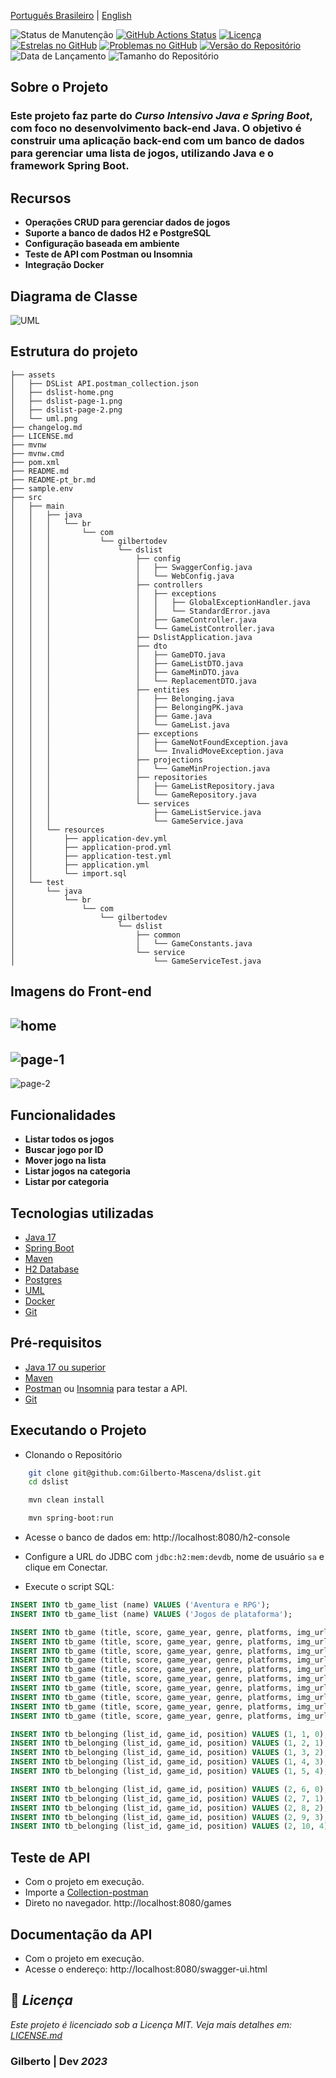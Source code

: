 
[Português Brasileiro](https://github.com/Gilberto-Mascena/dslist/blob/main/README-pt_br.md) |
[English](https://github.com/Gilberto-Mascena/dslist/blob/main/README.md)

![Status de Manutenção](https://img.shields.io/badge/Maintained-Yes-brightgreen?style=for-the-badge)
[![GitHub Actions Status](https://img.shields.io/github/actions/workflow/status/Gilberto-Mascena/dslist/build.yml?style=for-the-badge)](https://github.com/Gilberto-Mascena/dslist/actions)
[![Licença](https://img.shields.io/github/license/Gilberto-Mascena/dslist?style=for-the-badge)](https://github.com/Gilberto-Mascena/dslist/blob/main/LICENSE.md)
[![Estrelas no GitHub](https://img.shields.io/github/stars/Gilberto-Mascena/dslist?style=for-the-badge)](https://github.com/Gilberto-Mascena/dslist/stargazers)
[![Problemas no GitHub](https://img.shields.io/github/issues/Gilberto-Mascena/dslist?style=for-the-badge)](https://github.com/Gilberto-Mascena/dslist/issues)
[![Versão do Repositório](https://img.shields.io/github/v/release/Gilberto-Mascena/dslist?include_prereleases&style=for-the-badge)](https://github.com/Gilberto-Mascena/dslist/releases)
![Data de Lançamento](https://img.shields.io/github/release-date/Gilberto-Mascena/dslist?style=for-the-badge)
![Tamanho do Repositório](https://img.shields.io/github/repo-size/Gilberto-Mascena/dslist?style=for-the-badge)

## Sobre o Projeto

### Este projeto faz parte do _Curso Intensivo Java e Spring Boot_, com foco no desenvolvimento back-end Java. O objetivo é construir uma aplicação back-end com um banco de dados para gerenciar uma lista de jogos, utilizando Java e o framework Spring Boot.

## Recursos

- **Operações CRUD para gerenciar dados de jogos**
- **Suporte a banco de dados H2 e PostgreSQL**
- **Configuração baseada em ambiente**
- **Teste de API com Postman ou Insomnia**
- **Integração Docker**

## Diagrama de Classe
![UML](assets/uml.png)

## Estrutura do projeto

```plantext
├── assets
│   ├── DSList API.postman_collection.json
│   ├── dslist-home.png
│   ├── dslist-page-1.png
│   ├── dslist-page-2.png
│   └── uml.png
├── changelog.md
├── LICENSE.md
├── mvnw
├── mvnw.cmd
├── pom.xml
├── README.md
├── README-pt_br.md
├── sample.env
├── src
│   ├── main
│   │   ├── java
│   │   │   └── br
│   │   │       └── com
│   │   │           └── gilbertodev
│   │   │               └── dslist
│   │   │                   ├── config
│   │   │                   │   ├── SwaggerConfig.java
│   │   │                   │   └── WebConfig.java
│   │   │                   ├── controllers
│   │   │                   │   ├── exceptions
│   │   │                   │   │   ├── GlobalExceptionHandler.java
│   │   │                   │   │   └── StandardError.java
│   │   │                   │   ├── GameController.java
│   │   │                   │   └── GameListController.java
│   │   │                   ├── DslistApplication.java
│   │   │                   ├── dto
│   │   │                   │   ├── GameDTO.java
│   │   │                   │   ├── GameListDTO.java
│   │   │                   │   ├── GameMinDTO.java
│   │   │                   │   └── ReplacementDTO.java
│   │   │                   ├── entities
│   │   │                   │   ├── Belonging.java
│   │   │                   │   ├── BelongingPK.java
│   │   │                   │   ├── Game.java
│   │   │                   │   └── GameList.java
│   │   │                   ├── exceptions
│   │   │                   │   ├── GameNotFoundException.java
│   │   │                   │   └── InvalidMoveException.java
│   │   │                   ├── projections
│   │   │                   │   └── GameMinProjection.java
│   │   │                   ├── repositories
│   │   │                   │   ├── GameListRepository.java
│   │   │                   │   └── GameRepository.java
│   │   │                   └── services
│   │   │                       ├── GameListService.java
│   │   │                       └── GameService.java
│   │   └── resources
│   │       ├── application-dev.yml
│   │       ├── application-prod.yml
│   │       ├── application-test.yml
│   │       ├── application.yml
│   │       └── import.sql
│   └── test
│       └── java
│           └── br
│               └── com
│                   └── gilbertodev
│                       └── dslist
│                           ├── common
│                           │   └── GameConstants.java
│                           └── service
│                               └── GameServiceTest.java
```

## Imagens do Front-end
![home](assets/dslist-home.png)
---
![page-1](assets/dslist-page-1.png)
---
![page-2](assets/dslist-page-2.png)

## Funcionalidades
- **Listar todos os jogos**
- **Buscar jogo por ID**
- **Mover jogo na lista**
- **Listar jogos na categoria**
- **Listar por categoria**

## Tecnologias utilizadas
- [Java 17](https://www.oracle.com/br/java/technologies/downloads/)
- [Spring Boot](https://spring.io/projects/spring-boot)
- [Maven](https://maven.apache.org/)
- [H2 Database](https://www.h2database.com/html/main.html)
- [Postgres](https://www.postgresql.org/)
- [UML](https://www.uml.org/)
- [Docker](https://www.docker.com/)
- [Git](https://git-scm.com/)

## Pré-requisitos

- [Java 17 ou superior](https://www.oracle.com/br/java/technologies/downloads/)
- [Maven](https://maven.apache.org/)
- [Postman](https://www.postman.com/) ou [Insomnia](https://insomnia.rest/download) para testar a API.
- [Git](https://git-scm.com/)

## Executando o Projeto

- Clonando o Repositório

```bash
    git clone git@github.com:Gilberto-Mascena/dslist.git
    cd dslist
```

```bash
    mvn clean install
```

```bash
    mvn spring-boot:run
```

- Acesse o banco de dados em: http://localhost:8080/h2-console

- Configure a URL do JDBC com ``jdbc:h2:mem:devdb``, nome de usuário ``sa`` e clique em Conectar.

- Execute o script SQL:

```sql
INSERT INTO tb_game_list (name) VALUES ('Aventura e RPG');
INSERT INTO tb_game_list (name) VALUES ('Jogos de plataforma');

INSERT INTO tb_game (title, score, game_year, genre, platforms, img_url, short_description, long_description) VALUES ('Mass Effect Trilogy', 4.8, 2012, 'Role-playing (RPG), Shooter', 'XBox, Playstation, PC', 'https://raw.githubusercontent.com/devsuperior/java-spring-dslist/main/resources/1.png', 'Lorem ipsum dolor sit amet consectetur adipisicing elit. Odit esse officiis corrupti unde repellat non quibusdam! Id nihil itaque ipsum!', 'Lorem ipsum dolor sit amet consectetur adipisicing elit. Delectus dolorum illum placeat eligendi, quis maiores veniam. Incidunt dolorum, nisi deleniti dicta odit voluptatem nam provident temporibus reprehenderit blanditiis consectetur tenetur. Dignissimos blanditiis quod corporis iste, aliquid perspiciatis architecto quasi tempore ipsam voluptates ea ad distinctio, sapiente qui, amet quidem culpa.');
INSERT INTO tb_game (title, score, game_year, genre, platforms, img_url, short_description, long_description) VALUES ('Red Dead Redemption 2', 4.7, 2018, 'Role-playing (RPG), Adventure', 'XBox, Playstation, PC', 'https://raw.githubusercontent.com/devsuperior/java-spring-dslist/main/resources/2.png', 'Lorem ipsum dolor sit amet consectetur adipisicing elit. Odit esse officiis corrupti unde repellat non quibusdam! Id nihil itaque ipsum!', 'Lorem ipsum dolor sit amet consectetur adipisicing elit. Delectus dolorum illum placeat eligendi, quis maiores veniam. Incidunt dolorum, nisi deleniti dicta odit voluptatem nam provident temporibus reprehenderit blanditiis consectetur tenetur. Dignissimos blanditiis quod corporis iste, aliquid perspiciatis architecto quasi tempore ipsam voluptates ea ad distinctio, sapiente qui, amet quidem culpa.');
INSERT INTO tb_game (title, score, game_year, genre, platforms, img_url, short_description, long_description) VALUES ('The Witcher 3: Wild Hunt', 4.7, 2014, 'Role-playing (RPG), Adventure', 'XBox, Playstation, PC', 'https://raw.githubusercontent.com/devsuperior/java-spring-dslist/main/resources/3.png', 'Lorem ipsum dolor sit amet consectetur adipisicing elit. Odit esse officiis corrupti unde repellat non quibusdam! Id nihil itaque ipsum!', 'Lorem ipsum dolor sit amet consectetur adipisicing elit. Delectus dolorum illum placeat eligendi, quis maiores veniam. Incidunt dolorum, nisi deleniti dicta odit voluptatem nam provident temporibus reprehenderit blanditiis consectetur tenetur. Dignissimos blanditiis quod corporis iste, aliquid perspiciatis architecto quasi tempore ipsam voluptates ea ad distinctio, sapiente qui, amet quidem culpa.');
INSERT INTO tb_game (title, score, game_year, genre, platforms, img_url, short_description, long_description) VALUES ('Sekiro: Shadows Die Twice', 3.8, 2019, 'Role-playing (RPG), Adventure', 'XBox, Playstation, PC', 'https://raw.githubusercontent.com/devsuperior/java-spring-dslist/main/resources/4.png', 'Lorem ipsum dolor sit amet consectetur adipisicing elit. Odit esse officiis corrupti unde repellat non quibusdam! Id nihil itaque ipsum!', 'Lorem ipsum dolor sit amet consectetur adipisicing elit. Delectus dolorum illum placeat eligendi, quis maiores veniam. Incidunt dolorum, nisi deleniti dicta odit voluptatem nam provident temporibus reprehenderit blanditiis consectetur tenetur. Dignissimos blanditiis quod corporis iste, aliquid perspiciatis architecto quasi tempore ipsam voluptates ea ad distinctio, sapiente qui, amet quidem culpa.');
INSERT INTO tb_game (title, score, game_year, genre, platforms, img_url, short_description, long_description) VALUES ('Ghost of Tsushima', 4.6, 2012, 'Role-playing (RPG), Adventure', 'XBox, Playstation, PC', 'https://raw.githubusercontent.com/devsuperior/java-spring-dslist/main/resources/5.png', 'Lorem ipsum dolor sit amet consectetur adipisicing elit. Odit esse officiis corrupti unde repellat non quibusdam! Id nihil itaque ipsum!', 'Lorem ipsum dolor sit amet consectetur adipisicing elit. Delectus dolorum illum placeat eligendi, quis maiores veniam. Incidunt dolorum, nisi deleniti dicta odit voluptatem nam provident temporibus reprehenderit blanditiis consectetur tenetur. Dignissimos blanditiis quod corporis iste, aliquid perspiciatis architecto quasi tempore ipsam voluptates ea ad distinctio, sapiente qui, amet quidem culpa.');
INSERT INTO tb_game (title, score, game_year, genre, platforms, img_url, short_description, long_description) VALUES ('Super Mario World', 4.7, 1990, 'Platform', 'Super Ness, PC', 'https://raw.githubusercontent.com/devsuperior/java-spring-dslist/main/resources/6.png', 'Lorem ipsum dolor sit amet consectetur adipisicing elit. Odit esse officiis corrupti unde repellat non quibusdam! Id nihil itaque ipsum!', 'Lorem ipsum dolor sit amet consectetur adipisicing elit. Delectus dolorum illum placeat eligendi, quis maiores veniam. Incidunt dolorum, nisi deleniti dicta odit voluptatem nam provident temporibus reprehenderit blanditiis consectetur tenetur. Dignissimos blanditiis quod corporis iste, aliquid perspiciatis architecto quasi tempore ipsam voluptates ea ad distinctio, sapiente qui, amet quidem culpa.');
INSERT INTO tb_game (title, score, game_year, genre, platforms, img_url, short_description, long_description) VALUES ('Hollow Knight', 4.6, 2017, 'Platform', 'XBox, Playstation, PC', 'https://raw.githubusercontent.com/devsuperior/java-spring-dslist/main/resources/7.png', 'Lorem ipsum dolor sit amet consectetur adipisicing elit. Odit esse officiis corrupti unde repellat non quibusdam! Id nihil itaque ipsum!', 'Lorem ipsum dolor sit amet consectetur adipisicing elit. Delectus dolorum illum placeat eligendi, quis maiores veniam. Incidunt dolorum, nisi deleniti dicta odit voluptatem nam provident temporibus reprehenderit blanditiis consectetur tenetur. Dignissimos blanditiis quod corporis iste, aliquid perspiciatis architecto quasi tempore ipsam voluptates ea ad distinctio, sapiente qui, amet quidem culpa.');
INSERT INTO tb_game (title, score, game_year, genre, platforms, img_url, short_description, long_description) VALUES ('Ori and the Blind Forest', 4, 2015, 'Platform', 'XBox, Playstation, PC', 'https://raw.githubusercontent.com/devsuperior/java-spring-dslist/main/resources/8.png', 'Lorem ipsum dolor sit amet consectetur adipisicing elit. Odit esse officiis corrupti unde repellat non quibusdam! Id nihil itaque ipsum!', 'Lorem ipsum dolor sit amet consectetur adipisicing elit. Delectus dolorum illum placeat eligendi, quis maiores veniam. Incidunt dolorum, nisi deleniti dicta odit voluptatem nam provident temporibus reprehenderit blanditiis consectetur tenetur. Dignissimos blanditiis quod corporis iste, aliquid perspiciatis architecto quasi tempore ipsam voluptates ea ad distinctio, sapiente qui, amet quidem culpa.');
INSERT INTO tb_game (title, score, game_year, genre, platforms, img_url, short_description, long_description) VALUES ('Cuphead', 4.6, 2017, 'Platform', 'XBox, Playstation, PC', 'https://raw.githubusercontent.com/devsuperior/java-spring-dslist/main/resources/9.png', 'Lorem ipsum dolor sit amet consectetur adipisicing elit. Odit esse officiis corrupti unde repellat non quibusdam! Id nihil itaque ipsum!', 'Lorem ipsum dolor sit amet consectetur adipisicing elit. Delectus dolorum illum placeat eligendi, quis maiores veniam. Incidunt dolorum, nisi deleniti dicta odit voluptatem nam provident temporibus reprehenderit blanditiis consectetur tenetur. Dignissimos blanditiis quod corporis iste, aliquid perspiciatis architecto quasi tempore ipsam voluptates ea ad distinctio, sapiente qui, amet quidem culpa.');
INSERT INTO tb_game (title, score, game_year, genre, platforms, img_url, short_description, long_description) VALUES ('Sonic CD', 4, 1993, 'Platform', 'Sega CD, PC', 'https://raw.githubusercontent.com/devsuperior/java-spring-dslist/main/resources/10.png', 'Lorem ipsum dolor sit amet consectetur adipisicing elit. Odit esse officiis corrupti unde repellat non quibusdam! Id nihil itaque ipsum!', 'Lorem ipsum dolor sit amet consectetur adipisicing elit. Delectus dolorum illum placeat eligendi, quis maiores veniam. Incidunt dolorum, nisi deleniti dicta odit voluptatem nam provident temporibus reprehenderit blanditiis consectetur tenetur. Dignissimos blanditiis quod corporis iste, aliquid perspiciatis architecto quasi tempore ipsam voluptates ea ad distinctio, sapiente qui, amet quidem culpa.');

INSERT INTO tb_belonging (list_id, game_id, position) VALUES (1, 1, 0);
INSERT INTO tb_belonging (list_id, game_id, position) VALUES (1, 2, 1);
INSERT INTO tb_belonging (list_id, game_id, position) VALUES (1, 3, 2);
INSERT INTO tb_belonging (list_id, game_id, position) VALUES (1, 4, 3);
INSERT INTO tb_belonging (list_id, game_id, position) VALUES (1, 5, 4);

INSERT INTO tb_belonging (list_id, game_id, position) VALUES (2, 6, 0);
INSERT INTO tb_belonging (list_id, game_id, position) VALUES (2, 7, 1);
INSERT INTO tb_belonging (list_id, game_id, position) VALUES (2, 8, 2);
INSERT INTO tb_belonging (list_id, game_id, position) VALUES (2, 9, 3);
INSERT INTO tb_belonging (list_id, game_id, position) VALUES (2, 10, 4);
```

## Teste de API

- Com o projeto em execução.
- Importe a [Collection-postman](/assets/DSList%20API.postman_collection.json)
- Direto no navegador.
  http://localhost:8080/games

## Documentação da API
- Com o projeto em execução.
- Acesse o endereço: http://localhost:8080/swagger-ui.html

## 📜 *Licença*

*Este projeto é licenciado sob a Licença MIT. Veja mais detalhes em:* [_LICENSE.md_](./LICENSE.md)

### Gilberto | Dev _2023_